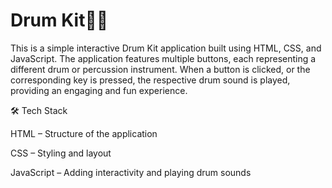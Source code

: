 # Drum Kit🎵🥁
This is a simple interactive Drum Kit application built using HTML, CSS, and JavaScript. The application features multiple buttons, each representing a different drum or percussion instrument. When a button is clicked, or the corresponding key is pressed, the respective drum sound is played, providing an engaging and fun experience.

🛠 Tech Stack

HTML – Structure of the application

CSS – Styling and layout

JavaScript – Adding interactivity and playing drum sounds
